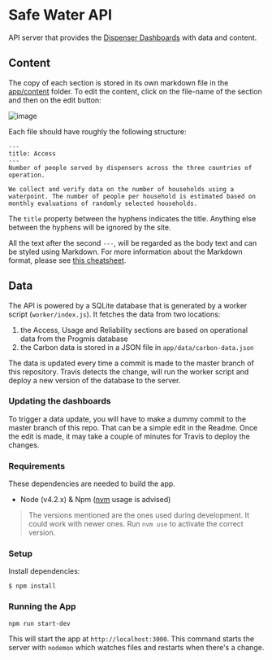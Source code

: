 # Safe Water API

API server that provides the [Dispenser Dashboards](https://github.com/evidenceaction/Dispensers-Dashboard) with data and content.

## Content
The copy of each section is stored in its own markdown file in the [app/content](https://github.com/evidenceaction/Dispensers-Dashboard-API/tree/master/app/content) folder. To edit the content, click on the file-name of the section and then on the edit button:

![image](https://cloud.githubusercontent.com/assets/751330/15194515/3f9d9520-1791-11e6-9e17-f9a1fee2248c.png)

Each file should have roughly the following structure:

```
---
title: Access
---
Number of people served by dispensers across the three countries of operation. 

We collect and verify data on the number of households using a waterpoint. The number of people per household is estimated based on monthly evaluations of randomly selected households.
```

The `title` property between the hyphens indicates the title. Anything else between the hyphens will be ignored by the site.

All the text after the second `---`, will be regarded as the body text and can be styled using Markdown. For more information about the Markdown format, please see [this cheatsheet](https://github.com/adam-p/markdown-here/wiki/Markdown-Cheatsheet).

## Data
The API is powered by a SQLite database that is generated by a worker script (`worker/index.js`). It fetches the data from two locations:

1. the Access, Usage and Reliability sections are based on operational data from the Progmis database
2. the Carbon data is stored in a JSON file in `app/data/carbon-data.json`

The data is updated every time a commit is made to the master branch of this repository. Travis detects the change, will run the worker script and deploy a new version of the database to the server. 

### Updating the dashboards
To trigger a data update, you will have to make a dummy commit to the master branch of this repo. That can be a simple edit in the Readme. Once the edit is made, it may take a couple of minutes for Travis to deploy the changes.

### Requirements
These dependencies are needed to build the app.

- Node (v4.2.x) & Npm ([nvm](https://github.com/creationix/nvm) usage is advised)

> The versions mentioned are the ones used during development. It could work with newer ones.
  Run `nvm use` to activate the correct version.

### Setup
Install dependencies:
```
$ npm install
```

### Running the App
```
npm run start-dev
```
This will start the app at `http://localhost:3000`.
This command starts the server with `nodemon` which watches files and restarts when there's a change. 
